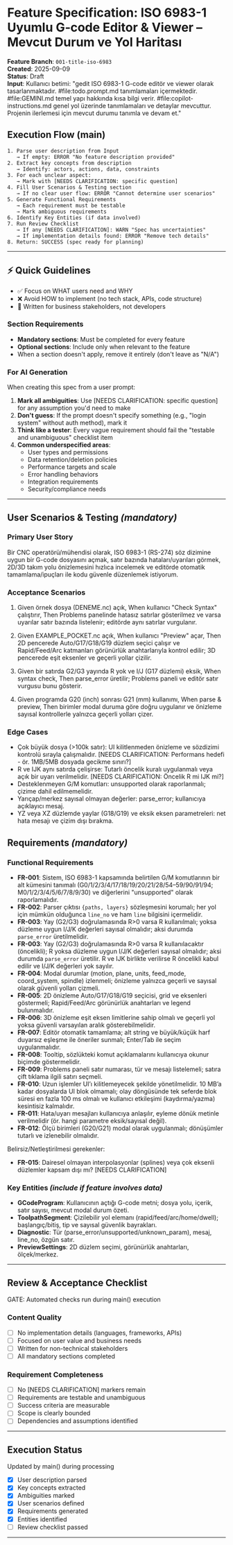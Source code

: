 # Feature Specification: ISO 6983-1 Uyumlu G‑code Editor & Viewer – Mevcut Durum ve Yol Haritası

**Feature Branch**: `001-title-iso-6983`  
**Created**: 2025-09-09  
**Status**: Draft  
**Input**: Kullanıcı betimi: "gedit ISO 6983-1 G-code editör ve viewer olarak tasarlanmaktadır. #file:todo.prompt.md tanımlamaları içermektedir. #file:GEMINI.md temel yapı hakkında kısa bilgi verir. #file:copilot-instructions.md genel yol üzerinde tanımlamaları ve detaylar mevcuttur. Projenin ilerlemesi için mevcut durumu tanımla ve devam et."

## Execution Flow (main)
```
1. Parse user description from Input
   → If empty: ERROR "No feature description provided"
2. Extract key concepts from description
   → Identify: actors, actions, data, constraints
3. For each unclear aspect:
   → Mark with [NEEDS CLARIFICATION: specific question]
4. Fill User Scenarios & Testing section
   → If no clear user flow: ERROR "Cannot determine user scenarios"
5. Generate Functional Requirements
   → Each requirement must be testable
   → Mark ambiguous requirements
6. Identify Key Entities (if data involved)
7. Run Review Checklist
   → If any [NEEDS CLARIFICATION]: WARN "Spec has uncertainties"
   → If implementation details found: ERROR "Remove tech details"
8. Return: SUCCESS (spec ready for planning)
```

---

## ⚡ Quick Guidelines
- ✅ Focus on WHAT users need and WHY
- ❌ Avoid HOW to implement (no tech stack, APIs, code structure)
- 👥 Written for business stakeholders, not developers

### Section Requirements
- **Mandatory sections**: Must be completed for every feature
- **Optional sections**: Include only when relevant to the feature
- When a section doesn't apply, remove it entirely (don't leave as "N/A")

### For AI Generation
When creating this spec from a user prompt:
1. **Mark all ambiguities**: Use [NEEDS CLARIFICATION: specific question] for any assumption you'd need to make
2. **Don't guess**: If the prompt doesn't specify something (e.g., "login system" without auth method), mark it
3. **Think like a tester**: Every vague requirement should fail the "testable and unambiguous" checklist item
4. **Common underspecified areas**:
   - User types and permissions
   - Data retention/deletion policies  
   - Performance targets and scale
   - Error handling behaviors
   - Integration requirements
   - Security/compliance needs

---

## User Scenarios & Testing *(mandatory)*

### Primary User Story
Bir CNC operatörü/mühendisi olarak, ISO 6983-1 (RS-274) söz dizimine uygun bir G-code dosyasını açmak, satır bazında hataları/uyarıları görmek, 2D/3D takım yolu önizlemesini hızlıca incelemek ve editörde otomatik tamamlama/ipuçları ile kodu güvenle düzenlemek istiyorum.

### Acceptance Scenarios

1. Given örnek dosya (DENEME.nc) açık, When kullanıcı "Check Syntax" çalıştırır, Then Problems panelinde hatasız satırlar gösterilmez ve varsa uyarılar satır bazında listelenir; editörde aynı satırlar vurgulanır.

2. Given EXAMPLE_POCKET.nc açık, When kullanıcı "Preview" açar, Then 2D pencerede Auto/G17/G18/G19 düzlem seçici çalışır ve Rapid/Feed/Arc katmanları görünürlük anahtarlarıyla kontrol edilir; 3D pencerede eşit eksenler ve geçerli yollar çizilir.

3. Given bir satırda G2/G3 yayında R yok ve I/J (G17 düzlemi) eksik, When syntax check, Then parse_error üretilir; Problems paneli ve editör satır vurgusu bunu gösterir.

4. Given programda G20 (inch) sonrası G21 (mm) kullanımı, When parse & preview, Then birimler modal duruma göre doğru uygulanır ve önizleme sayısal kontrollerle yalnızca geçerli yolları çizer.

### Edge Cases

- Çok büyük dosya (>100k satır): UI kilitlenmeden önizleme ve sözdizimi kontrolü sırayla çalışmalıdır. [NEEDS CLARIFICATION: Performans hedefi - ör. 1MB/5MB dosyada gecikme sınırı?]
- R ve IJK aynı satırda çelişirse: Tutarlı öncelik kuralı uygulanmalı veya açık bir uyarı verilmelidir. [NEEDS CLARIFICATION: Öncelik R mi IJK mi?]
- Desteklenmeyen G/M komutları: unsupported olarak raporlanmalı; çizime dahil edilmemelidir.
- Yarıçap/merkez sayısal olmayan değerler: parse_error; kullanıcıya açıklayıcı mesaj.
- YZ veya XZ düzlemde yaylar (G18/G19) ve eksik eksen parametreleri: net hata mesajı ve çizim dışı bırakma.

## Requirements *(mandatory)*

### Functional Requirements

- **FR-001**: Sistem, ISO 6983-1 kapsamında belirtilen G/M komutlarının bir alt kümesini tanımalı (G0/1/2/3/4/17/18/19/20/21/28/54–59/90/91/94; M0/1/2/3/4/5/6/7/8/9/30) ve diğerlerini "unsupported" olarak raporlamalıdır.
- **FR-002**: Parser çıktısı `{paths, layers}` sözleşmesini korumalı; her yol için mümkün olduğunca `line_no` ve ham `line` bilgisini içermelidir.
- **FR-003**: Yay (G2/G3) doğrulamasında R>0 varsa R kullanılmalı; yoksa düzleme uygun I/J/K değerleri sayısal olmalıdır; aksi durumda `parse_error` üretilmelidir.
- **FR-003**: Yay (G2/G3) doğrulamasında R>0 varsa R kullanılacaktır (öncelikli); R yoksa düzleme uygun I/J/K değerleri sayısal olmalıdır; aksi durumda `parse_error` üretilir. R ve IJK birlikte verilirse R öncelikli kabul edilir ve I/J/K değerleri yok sayılır.
- **FR-004**: Modal durumlar (motion, plane, units, feed_mode, coord_system, spindle) izlenmeli; önizleme yalnızca geçerli ve sayısal olarak güvenli yolları çizmeli.
- **FR-005**: 2D önizleme Auto/G17/G18/G19 seçicisi, grid ve eksenleri göstermeli; Rapid/Feed/Arc görünürlük anahtarları ve legend bulunmalıdır.
- **FR-006**: 3D önizleme eşit eksen limitlerine sahip olmalı ve geçerli yol yoksa güvenli varsayılan aralık gösterebilmelidir.
- **FR-007**: Editör otomatik tamamlama; alt string ve büyük/küçük harf duyarsız eşleşme ile öneriler sunmalı; Enter/Tab ile seçim uygulanmalıdır.
- **FR-008**: Tooltip, sözlükteki komut açıklamalarını kullanıcıya okunur biçimde göstermelidir.
- **FR-009**: Problems paneli satır numarası, tür ve mesajı listelemeli; satıra çift tıklama ilgili satırı seçmeli.
- **FR-010**: Uzun işlemler UI’ı kilitlemeyecek şekilde yönetilmelidir. 10 MB’a kadar dosyalarda UI blok olmamalı; olay döngüsünde tek seferde blok süresi en fazla 100 ms olmalı ve kullanıcı etkileşimi (kaydırma/yazma) kesintisiz kalmalıdır.
- **FR-011**: Hata/uyarı mesajları kullanıcıya anlaşılır, eyleme dönük metinle verilmelidir (ör. hangi parametre eksik/sayısal değil).
- **FR-012**: Ölçü birimleri (G20/G21) modal olarak uygulanmalı; dönüşümler tutarlı ve izlenebilir olmalıdır.


Belirsiz/Netleştirilmesi gerekenler:

- **FR-015**: Dairesel olmayan interpolasyonlar (splines) veya çok eksenli düzlemler kapsam dışı mı? [NEEDS CLARIFICATION]


### Key Entities *(include if feature involves data)*

- **GCodeProgram**: Kullanıcının açtığı G-code metni; dosya yolu, içerik, satır sayısı, mevcut modal durum özeti.
- **ToolpathSegment**: Çizilebilir yol elemanı (rapid/feed/arc/home/dwell); başlangıç/bitiş, tip ve sayısal güvenlik bayrakları.
- **Diagnostic**: Tür (parse_error/unsupported/unknown_param), mesaj, line_no, özgün satır.
- **PreviewSettings**: 2D düzlem seçimi, görünürlük anahtarları, ölçek/merkez.

---

## Review & Acceptance Checklist

GATE: Automated checks run during main() execution

 
### Content Quality

- [ ] No implementation details (languages, frameworks, APIs)
- [ ] Focused on user value and business needs
- [ ] Written for non-technical stakeholders
- [ ] All mandatory sections completed

### Requirement Completeness

- [ ] No [NEEDS CLARIFICATION] markers remain
- [ ] Requirements are testable and unambiguous  
- [ ] Success criteria are measurable
- [ ] Scope is clearly bounded
- [ ] Dependencies and assumptions identified

---

## Execution Status

Updated by main() during processing

- [x] User description parsed
- [x] Key concepts extracted
- [x] Ambiguities marked
- [x] User scenarios defined
- [x] Requirements generated
- [x] Entities identified
- [ ] Review checklist passed

---
